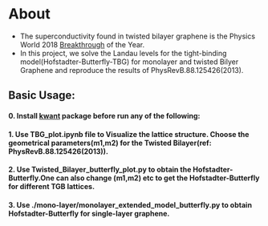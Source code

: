 # About
  - The superconductivity found in twisted bilayer graphene is the Physics World 2018 [Breakthrough](https://physicsworld.com/a/discovery-of-magic-angle-graphene-that-behaves-like-a-high-temperature-superconductor-is-physics-world-2018-breakthrough-of-the-year/) of the Year. 
  - In this project, we solve the Landau levels for the tight-binding model(Hofstadter-Butterfly-TBG) for monolayer and twisted Bilyer Graphene and reproduce the results of PhysRevB.88.125426(2013).

## Basic Usage:
#### 0. Install [kwant](https://kwant-project.org/) package before run any of the following:  
#### 1. Use TBG_plot.ipynb file to Visualize the lattice structure. Choose the geometrical parameters(m1,m2) for the Twisted Bilayer(ref: PhysRevB.88.125426(2013)).
#### 2. Use Twisted_Bilayer_butterfly_plot.py to obtain the Hofstadter-Butterfly.One can also change (m1,m2) etc to get the Hofstadter-Butterfly for different TGB lattices.
#### 3. Use ./mono-layer/monolayer_extended_model_butterfly.py to obtain Hofstadter-Butterfly for single-layer graphene.
